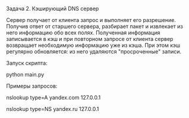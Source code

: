Задача 2. Кэширующий DNS сервер

Сервер получает от клиента запрос и выполняет его разрешение.
Получив ответ от старшего сервера, разбирает пакет и извлекает из него информацию обо всех полях.
Полученная информация записывается в кэш и при повторном запросе от клиента сервер возвращает необходимую информацию уже из кэша.
При этом кэш регулярно обновляется: из него удаляются "просроченные" записи.

Запуск скрипта:

python main.py


Примеры запросов:

nslookup type=A yandex.com 127.0.0.1

nslookup type=NS yandex.ru 127.0.0.1

